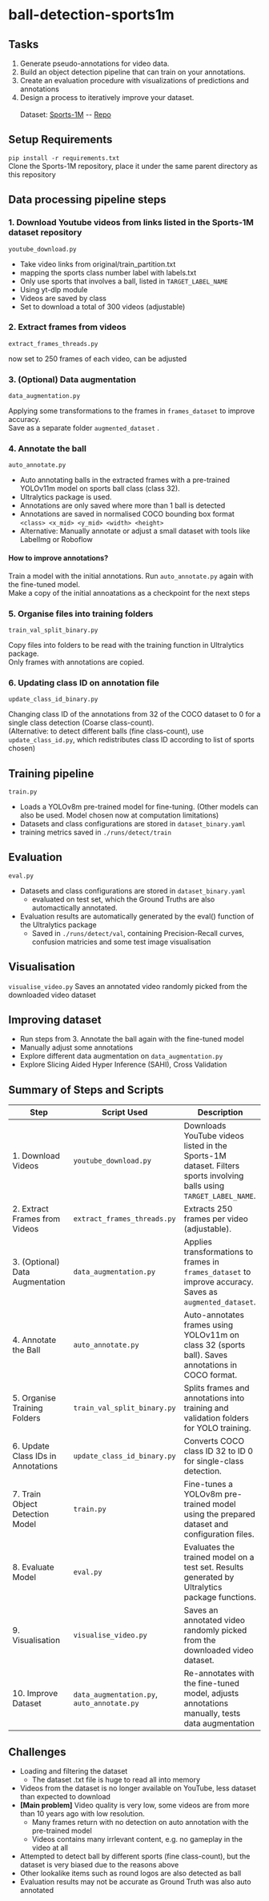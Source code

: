 # ball-detection-sports1m
## Tasks
1.  Generate pseudo-annotations for video data.
2. Build an object detection pipeline that can train on your annotations.
3. Create an evaluation procedure with visualizations of predictions and annotations
4. Design a process to iteratively improve your dataset. 
<br><br>
Dataset: [Sports-1M](https://github.com/naomichoy/ball-detection-sports1m/tree/main) -- [Repo](https://github.com/gtoderici/sports-1m-dataset/tree/master)

## Setup Requirements
```pip install -r requirements.txt``` <br>
Clone the Sports-1M repository, place it under the same parent directory as this repository

## Data processing pipeline steps
### 1. Download Youtube videos from links listed in the Sports-1M dataset repository

```youtube_download.py```
- Take video links from original/train_partition.txt
- mapping the sports class number label with labels.txt
- Only use sports that involves a ball, listed in ```TARGET_LABEL_NAME```
- Using yt-dlp module
- Videos are saved by class
- Set to download a total of 300 videos (adjustable)

### 2. Extract frames from videos

```extract_frames_threads.py```

now set to 250 frames of each video, can be adjusted

### 3. (Optional) Data augmentation
```data_augmentation.py```

Applying some transformations to the frames in ```frames_dataset``` to improve accuracy. <br>
Save as a separate folder ```augmented_dataset``` .


### 4. Annotate the ball
```auto_annotate.py```
- Auto annotating balls in the extracted frames with a pre-trained YOLOv11m model on sports ball class (class 32).
- Ultralytics package is used.
- Annotations are only saved where more than 1 ball is detected
- Annotations are saved in normalised COCO bounding box format ```<class> <x_mid> <y_mid> <width> <height>```
- Alternative: Manually annotate or adjust a small dataset with tools like LabelImg or Roboflow
#### How to improve annotations?
Train a model with the initial annotations. Run ```auto_annotate.py``` again with the fine-tuned model. <br>
Make a copy of the initial annoatations as a checkpoint for the next steps


### 5. Organise files into training folders
```train_val_split_binary.py```

Copy files into folders to be read with the training function in Ultralytics package. <br>
Only frames with annotations are copied.


### 6. Updating class ID on annotation file
```update_class_id_binary.py``` 

Changing class ID of the annotations from 32 of the COCO dataset to 0 for a single class detection (Coarse class-count). <br>
(Alternative: to detect different balls (fine class-count), use ```update_class_id.py```, which redistributes class ID according to list of sports chosen)



## Training pipeline
```train.py```
- Loads a YOLOv8m pre-trained model for fine-tuning. (Other models can also be used. Model chosen now at computation limitations)
- Datasets and class configurations are stored in ```dataset_binary.yaml```
- training metrics saved in ```./runs/detect/train```


## Evaluation
```eval.py```
- Datasets and class configurations are stored in ```dataset_binary.yaml```
  - evaluated on test set, which the Ground Truths are also automactically annotated.
- Evaluation results are automatically generated by the eval() function of the Ultralytics package
  - Saved in ```./runs/detect/val```, containing Precision-Recall curves, confusion matricies and some test image visualisation


## Visualisation
```visualise_video.py```
Saves an annotated video randomly picked from the downloaded video dataset


## Improving dataset
- Run steps from 3. Annotate the ball again with the fine-tuned model
- Manually adjust some annotations
- Explore different data augmentation on ```data_augmentation.py``` 
- Explore Slicing Aided Hyper Inference (SAHI), Cross Validation


## Summary of Steps and Scripts 

| **Step**                                      | **Script Used**                            | **Description**                                                                                          |
|-----------------------------------------------|--------------------------------------------|----------------------------------------------------------------------------------------------------------|
| 1. Download Videos                            | `youtube_download.py`                      | Downloads YouTube videos listed in the Sports-1M dataset. Filters sports involving balls using `TARGET_LABEL_NAME`. |
| 2. Extract Frames from Videos                 | `extract_frames_threads.py`                | Extracts 250 frames per video (adjustable).                                                              |
| 3. (Optional) Data Augmentation               | `data_augmentation.py`                     | Applies transformations to frames in `frames_dataset` to improve accuracy. Saves as `augmented_dataset`. |
| 4. Annotate the Ball                          | `auto_annotate.py`                         | Auto-annotates frames using YOLOv11m on class 32 (sports ball). Saves annotations in COCO format.        |
| 5. Organise Training Folders                  | `train_val_split_binary.py`                | Splits frames and annotations into training and validation folders for YOLO training.                   |
| 6. Update Class IDs in Annotations            | `update_class_id_binary.py`                | Converts COCO class ID 32 to ID 0 for single-class detection.                                            |
| 7. Train Object Detection Model               | `train.py`                                 | Fine-tunes a YOLOv8m pre-trained model using the prepared dataset and configuration files.               |
| 8. Evaluate Model                             | `eval.py`                                  | Evaluates the trained model on a test set. Results generated by Ultralytics package functions.           |
| 9. Visualisation                              | `visualise_video.py`                       | Saves an annotated video randomly picked from the downloaded video dataset.                              |
| 10. Improve Dataset                           | `data_augmentation.py`, `auto_annotate.py` | Re-annotates with the fine-tuned model, adjusts annotations manually, tests data augmentation                                      |




## Challenges
- Loading and filtering the dataset
  - The dataset .txt file is huge to read all into memory
- Videos from the dataset is no longer available on YouTube, less dataset than expected to download
- **[Main problem]** Video quality is very low, some videos are from more than 10 years ago with low resolution.
  - Many frames return with no detection on auto annotation with the pre-trained model
  - Videos contains many irrlevant content, e.g. no gameplay in the video at all
- Attempted to detect ball by different sports (fine class-count), but the dataset is very biased due to the reasons above
- Other lookalike items such as round logos are also detected as ball
- Evaluation results may not be accurate as Ground Truth was also auto annotated
